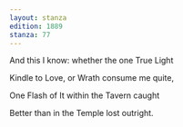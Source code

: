 ```yaml
---
layout: stanza
edition: 1889
stanza: 77
---
```


And this I know: whether the one True Light

Kindle to Love, or Wrath consume me quite,

One Flash of It within the Tavern caught

Better than in the Temple lost outright.